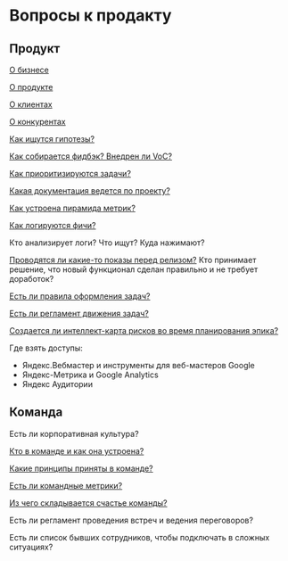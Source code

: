# Вопросы к продакту

## Продукт

[О бизнесе](./business.md)

[О продукте](./product.md)

[О клиентах](./customers.md)

[О конкурентах](./competitors.md)

[Как ищутся гипотезы?](./researches/index.md)

[Как собирается фидбэк? Внедрен ли VoC?](./feedback.md)

[Как приоритизируются задачи?](./prioritization/index.md)

[Какая документация ведется по проекту?](../develop/doc.md)

[Как устроена пирамида метрик?](./pyramidOfMetrics.md)

[Как логируются фичи?](../develop/logs.md)

Кто анализирует логи? Что ищут? Куда нажимают?

[Проводятся ли какие-то показы перед релизом?](./principles/scrum-events.md) Кто принимает решение, что новый функционал сделан правильно и не требует доработок?

[Есть ли правила оформления задач?](./taskCreate.md)

[Есть ли регламент движения задач?](./taskMovement.md)

[Создается ли интеллект-карта рисков во время планирования эпика?](./risks.md)

Где взять доступы:
- Яндекс.Вебмастер и инструменты для веб-мастеров Google
- Яндекс-Метрика и Google Analytics
- Яндекс Аудитории

## Команда

Есть ли корпоративная культура?

[Кто в команде и как она устроена?](./team.md)

[Какие принципы приняты в команде?](../po/principles/index.md)

[Есть ли командные метрики?](./teamMetrics.md)

[Из чего складывается счастье команды?](./happiness.md)

Есть ли регламент проведения встреч и ведения переговоров?

Есть ли список бывших сотрудников, чтобы подключать в сложных ситуациях?
